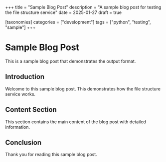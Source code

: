 +++
title = "Sample Blog Post"
description = "A sample blog post for testing the file structure service"
date = 2025-01-27
draft = true

[taxonomies]
categories = ["development"]
tags = ["python", "testing", "sample"]
+++

# Sample Blog Post

This is a sample blog post that demonstrates the output format.

## Introduction

Welcome to this sample blog post. This demonstrates how the file structure service works.

## Content Section

This section contains the main content of the blog post with detailed information.

## Conclusion

Thank you for reading this sample blog post. 